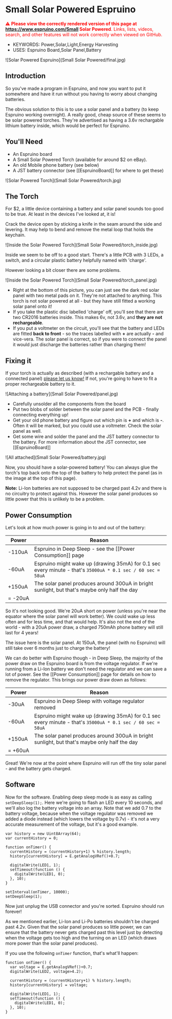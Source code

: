 <!--- Copyright (c) 2013 Gordon Williams, Pur3 Ltd. See the file LICENSE for copying permission. -->
Small Solar Powered Espruino
============================

<span style="color:red">:warning: **Please view the correctly rendered version of this page at https://www.espruino.com/Small Solar Powered**. Links, lists, videos, search, and other features will not work correctly when viewed on GitHub.</span>

* KEYWORDS: Power,Solar,Light,Energy Harvesting
* USES: Espruino Board,Solar Panel,Battery

![Solar Powered Espruino](Small Solar Powered/final.jpg)

Introduction
-----------

So you've made a program in Espruino, and now you want to put it somewhere and have it run without you having to worry about changing batteries.

The obvious solution to this is to use a solar panel and a battery (to keep Espruino working overnight). A really good, cheap source of these seems to be solar powered torches. They're advertised as having a 3.6v rechargable lithium battery inside, which would be perfect for Espruino.

You'll Need
-----------

* An Espruino board
* A Small Solar Powered Torch (available for around $2 on eBay).
* An old Mobile phone battery (see below)
* A JST battery connector (see [[EspruinoBoard]] for where to get these)

![Solar Powered Torch](Small Solar Powered/torch.jpg)

The Torch
--------

For $2, a little device containing a battery and solar panel sounds too good to be true. At least in the devices I've looked at, it is!

Crack the device open by sticking a knife in the seam around the side and levering. It may help to bend and remove the metal loop that holds the keychain.

![Inside the Solar Powered Torch](Small Solar Powered/torch_inside.jpg)

Inside we seem to be off to a good start. There's a little PCB with 3 LEDs, a switch, and a circular plastic battery helpfully named with 'charge'.

However looking a bit closer there are some problems.

![Inside the Solar Powered Torch](Small Solar Powered/torch_panel.jpg)

* Right at the bottom of this picture, you can just see the dark red solar panel with two metal pads on it. They're not attached to anything. This torch is not solar powered at all - but they have still fitted a working solar panel onto it!
* If you take the plastic disc labelled 'charge' off, you'll see that there are two CR2016 batteries inside. This makes 6v, not 3.6v, and **they are not rechargeable**.
* If you put a voltmeter on the circuit, you'll see that the battery and LEDs are fitted **back to front** - so the traces labelled with **+** are actually **-** and vice-vera. The solar panel is correct, so if you were to connect the panel it would just discharge the batteries rather than charging them!

Fixing it
--------

If your torch is actually as described (with a rechargable battery and a connected panel) [please let us know!](http://forum.espruino.com) If not, you're going to have to fit a proper rechargeable battery to it. 

![Attaching a battery](Small Solar Powered/panel.jpg)

* Carefully unsolder all the components from the board
* Put two blobs of solder between the solar panel and the PCB - finally connecting everything up!
* Get your old phone battery and figure out which pin is **+** and which is **-**. Often it will be marked, but you could use a voltmeter. Check the solar panel as well.
* Get some wire and solder the panel and the JST battery connector to the battery. For more information about the JST connector, see [[EspruinoBoard]]

![All attached](Small Solar Powered/battery.jpg)

Now, you should have a solar-powered battery! You can always glue the torch's top back onto the top of the battery to help protect the panel (as in the image at the top of this page).

**Note:** Li-Ion batteries are not supposed to be charged past 4.2v and there is no circuitry to protect against this. However the solar panel produces so little power that this is unlikely to be a problem.

Power Consumption
---------------

Let's look at how much power is going in to and out of the battery:

| Power | Reason |
| ----- | ------ |
| -110uA | Espruino in Deep Sleep - see the [[Power Consumption]] page |
| -60uA  | Espruino might wake up (drawing 35mA) for 0.1 sec every minute - that's `35000uA * 0.1 sec / 60 sec = 58uA` | 
| +150uA | The solar panel produces around 300uA in bright sunlight, but that's maybe only half the day |
| =&nbsp;-20uA | |

So it's not looking good. We're 20uA short on power (unless you're near the equator where the solar panel will work better). We could wake up less often and for less time, and that would help. It's also not the end of the world - with a 20uA power draw, a charged 750mAh phone battery will still last for 4 years!

The issue here is the solar panel. At 150uA, the panel (with no Espruino) will still take over 6 months just to charge the battery!

We can do better with Espruino though - in Deep Sleep, the majority of the power draw on the Espruino board is from the voltage regulator. If we're running from a Li-Ion battery we don't need the regulator and we can save a lot of power. See the [[Power Consumption]] page for details on how to remove the regulator. This brings our power draw down as follows:

| Power | Reason |
| ----- | ------ |
| -30uA | Espruino in Deep Sleep with voltage regulator removed |
| -60uA | Espruino might wake up (drawing 35mA) for 0.1 sec every minute - that's `35000uA * 0.1 sec / 60 sec = 58uA` | 
| +150uA | The solar panel produces around 300uA in bright sunlight, but that's maybe only half the day |
| =&nbsp;+60uA | |

Great! We're now at the point where Espruino will run off the tiny solar panel - and the battery gets charged.


Software
-------

Now for the software. Enabling deep sleep mode is as easy as calling `setDeepSleep(1);`. Here we're going to flash an LED every 10 seconds, and we'll also log the battery voltage into an array. Note that we add 0.7 to the battery voltage, because when the voltage regulator was removed we added a diode instead (which lowers the voltage by 0.7v) - it's not a very accurate measurement of the voltage, but it's a good example.

```
var history = new Uint8Array(64);
var currentHistory = 0;

function onTimer() {
  currentHistory = (currentHistory+1) % history.length;
  history[currentHistory] = E.getAnalogVRef()+0.7;
                           
  digitalWrite(LED1, 1);
  setTimeout(function () {
    digitalWrite(LED1, 0);
  }, 10);
}

setInterval(onTimer, 10000);
setDeepSleep(1);
```

Now just unplug the USB connector and you're sorted. Espruino should run forever!

As we mentioned earlier, Li-Ion and Li-Po batteries shouldn't be charged past 4.2v. Given that the solar panel produces so little power, we can ensure that the battery never gets charged past this level just by detecting when the voltage gets too high and the turning on an LED (which draws more power than the solar panel produces).

If you use the following `onTimer` function, that's what'll happen:

```
function onTimer() {
  var voltage = E.getAnalogVRef()+0.7;
  digitalWrite(LED2, voltage>4.2);

  currentHistory = (currentHistory+1) % history.length;
  history[currentHistory] = voltage;
                           
  digitalWrite(LED1, 1);
  setTimeout(function () {
    digitalWrite(LED1, 0);
  }, 10);
}

```
